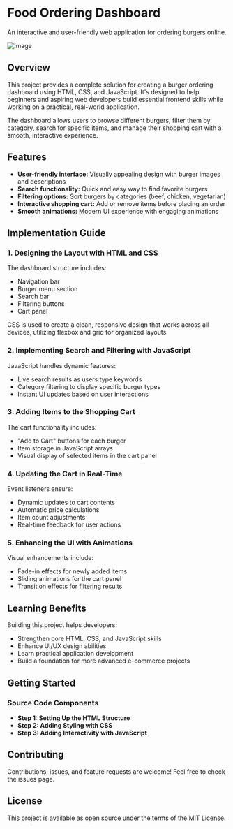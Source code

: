 # Food Ordering Dashboard

An interactive and user-friendly web application for ordering burgers online.

![image](https://github.com/user-attachments/assets/ae613f13-a6b6-4151-baf0-4724002e5d1c)







## Overview

This project provides a complete solution for creating a burger ordering dashboard using HTML, CSS, and JavaScript. It's designed to help beginners and aspiring web developers build essential frontend skills while working on a practical, real-world application.

The dashboard allows users to browse different burgers, filter them by category, search for specific items, and manage their shopping cart with a smooth, interactive experience.

## Features

* **User-friendly interface:** Visually appealing design with burger images and descriptions
* **Search functionality:** Quick and easy way to find favorite burgers
* **Filtering options:** Sort burgers by categories (beef, chicken, vegetarian)
* **Interactive shopping cart:** Add or remove items before placing an order
* **Smooth animations:** Modern UI experience with engaging animations

## Implementation Guide

### 1. Designing the Layout with HTML and CSS

The dashboard structure includes:
- Navigation bar
- Burger menu section
- Search bar
- Filtering buttons
- Cart panel

CSS is used to create a clean, responsive design that works across all devices, utilizing flexbox and grid for organized layouts.

### 2. Implementing Search and Filtering with JavaScript

JavaScript handles dynamic features:
- Live search results as users type keywords
- Category filtering to display specific burger types
- Instant UI updates based on user interactions

### 3. Adding Items to the Shopping Cart

The cart functionality includes:
- "Add to Cart" buttons for each burger
- Item storage in JavaScript arrays
- Visual display of selected items in the cart panel

### 4. Updating the Cart in Real-Time

Event listeners ensure:
- Dynamic updates to cart contents
- Automatic price calculations
- Item count adjustments
- Real-time feedback for user actions

### 5. Enhancing the UI with Animations

Visual enhancements include:
- Fade-in effects for newly added items
- Sliding animations for the cart panel
- Transition effects for filtering results

## Learning Benefits

Building this project helps developers:
- Strengthen core HTML, CSS, and JavaScript skills
- Enhance UI/UX design abilities
- Learn practical application development
- Build a foundation for more advanced e-commerce projects

## Getting Started

### Source Code Components

* **Step 1: Setting Up the HTML Structure**
* **Step 2: Adding Styling with CSS**
* **Step 3: Adding Interactivity with JavaScript**

## Contributing

Contributions, issues, and feature requests are welcome! Feel free to check the issues page.

## License

This project is available as open source under the terms of the MIT License.
